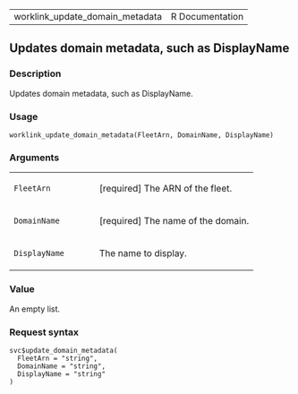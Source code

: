 <table style="width: 100%;">
<tbody>
<tr class="odd">
<td>worklink_update_domain_metadata</td>
<td style="text-align: right;">R Documentation</td>
</tr>
</tbody>
</table>

## Updates domain metadata, such as DisplayName

### Description

Updates domain metadata, such as DisplayName.

### Usage

    worklink_update_domain_metadata(FleetArn, DomainName, DisplayName)

### Arguments

<table>
<colgroup>
<col style="width: 35%" />
<col style="width: 65%" />
</colgroup>
<tbody>
<tr class="odd">
<td><code
id="worklink_update_domain_metadata_:_FleetArn">FleetArn</code></td>
<td><p>[required] The ARN of the fleet.</p></td>
</tr>
<tr class="even">
<td><code
id="worklink_update_domain_metadata_:_DomainName">DomainName</code></td>
<td><p>[required] The name of the domain.</p></td>
</tr>
<tr class="odd">
<td><code
id="worklink_update_domain_metadata_:_DisplayName">DisplayName</code></td>
<td><p>The name to display.</p></td>
</tr>
</tbody>
</table>

### Value

An empty list.

### Request syntax

    svc$update_domain_metadata(
      FleetArn = "string",
      DomainName = "string",
      DisplayName = "string"
    )
